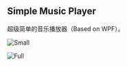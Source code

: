 ﻿## Simple Music Player

超级简单的音乐播放器（Based on WPF）。

![Small](https://note-and-blog.oss-cn-beijing.aliyuncs.com/simple_music_player/SimpleMusicPlayer.png)

![Full](https://note-and-blog.oss-cn-beijing.aliyuncs.com/simple_music_player/SimpleMusicPlayer_Full.png)
